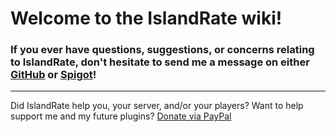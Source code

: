 # **Welcome to the IslandRate wiki!**

### If you ever have questions, suggestions, or concerns relating to IslandRate, don't hesitate to send me a message on either [GitHub](https://github.com/Yovez) or [Spigot](https://www.spigotmc.org/members/yovez.527133)!

***

Did IslandRate help you, your server, and/or your players? Want to help support me and my future plugins? [Donate via PayPal](https://www.paypal.me/itsYovez)

